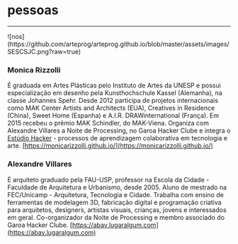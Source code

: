 # pessoas
<hr>
![nos](https://github.com/arteprog/arteprog.github.io/blob/master/assets/images/SESCSJC.png?raw=true)

### Monica Rizzolli
É graduada em Artes Plásticas pelo Instituto de Artes da UNESP e possui especialização em desenho pela Kunsthochschule Kassel (Alemanha), na classe Johannes Spehr. Desde 2012 participa de projetos internacionais como MAK Center Artists and Architects (EUA), Creatives in Residence (China), Sweet Home (Espanha) e A.I.R. DRAWinternational (França). Em 2015 recebeu o prêmio MAK Schindler, do MAK-Viena. Organiza com Alexandre Villares a Noite de Processing, no Garoa Hacker Clube e integra o [Estúdio Hacker](http://estudiohacker.io) - processos de aprendizagem colaborativa em tecnologia e arte.
[https://monicarizzolli.github.io/](https://monicarizzolli.github.io/)
 
### Alexandre Villares
É arquiteto graduado pela FAU-USP, professor na Escola da Cidade - Faculdade de Arquitetura e Urbanismo, desde 2005. Aluno de mestrado na FEC/Unicamp - Arquitetura, Tecnologia e Cidade. Trabalha com ensino de ferramentas de modelagem 3D, fabricação digital e programação criativa para arquitetos, designers, artistas visuais, crianças, jovens e interessados em geral. Co-organizador da Noite de Processing e membro associado do Garoa Hacker Clube.
[https://abav.lugaralgum.com](https://abav.lugaralgum.com)

 <script src="../footer.js"></script>

